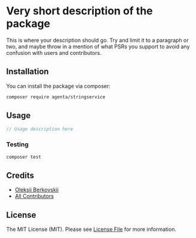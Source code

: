 # Very short description of the package

This is where your description should go. Try and limit it to a paragraph or two, and maybe throw in a mention of what PSRs you support to avoid any confusion with users and contributors.

## Installation

You can install the package via composer:

```bash
composer require agenta/stringservice
```

## Usage

```php
// Usage description here
```

### Testing

```bash
composer test
```


## Credits

-   [Oleksii Berkovskii](https://github.com/agenta)
-   [All Contributors](../../contributors)

## License

The MIT License (MIT). Please see [License File](LICENSE.md) for more information.
